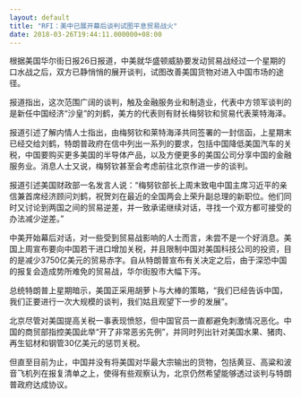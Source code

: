 ```yaml
---
layout: default
title: "RFI：美中已展开幕后谈判试图平息贸易战火"
date: 2018-03-26T19:44:11.000000+08:00
---
```


根据美国华尔街日报26日报道，中美就华盛顿威胁要发动贸易战经过一个星期的口水战之后，双方已静悄悄的展开谈判，试图改善美国货物对进入中国市场的途径。

报道指出，这次范围广阔的谈判，触及金融服务业和制造业，代表中方领军谈判的是新任中国经济“沙皇”的刘鹤，美方的代表则有财长梅努钦和贸易代表莱特海泽。

报道引述了解内情人士指出，由梅努钦和莱特海泽共同签署的一封信函，上星期末已经交给刘鹤，特朗普政府在信中列出一系列的要求，包括中国降低美国汽车的关税，中国要购买更多美国的半导体产品，以及方便更多的美国公司分享中国的金融服务业。消息人士又说，梅努钦甚至会考虑前往北京作进一步的谈判。

报道引述美国财政部一名发言人说：“梅努钦部长上周末致电中国主席习近平的亲信兼首席经济顾问刘鹤，祝贺刘在最近的全国两会上荣升副总理的新职位。他们同时又讨论到两国之间的贸易逆差，并一致承诺继续对话，寻找一个双方都可接受的办法减少逆差。”

中美开始幕后对话，对一些受到贸易战影响的人士而言，未尝不是一个好消息。美国上周宣布要向中国若干进口增加关税，并且限制中国对美国科技公司的投资，目的是减少3750亿美元的贸易赤字。自从特朗普宣布有关决定之后，由于深恐中国的报复会造成势所难免的贸易战，华尔街股市大幅下泻。

总统特朗普上星期暗示，美国正采用胡萝卜与大棒的策略，“我们已经告诉中国，我们正要进行一次大规模的谈判，我们姑且观望下一步的发展”。

北京尽管对美国提高关税一事表现愤怒，但中国官员一直都避免刺激情况恶化。中国的商贸部指控美国此举“开了非常恶劣先例”，并同时列出针对美国水果、猪肉、再生铝材和钢管30亿美元的惩罚关税。

但直至目前为止，中国并没有将美国对华最大宗输出的货物，包括黄豆、高粱和波音飞机列在报复清单之上，使得有些观察认为，北京仍然希望能够透过谈判与特朗普政府达成协议。

